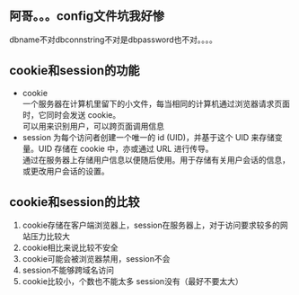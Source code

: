 ## 阿哥。。。config文件坑我好惨 ###
dbname不对dbconnstring不对是dbpassword也不对。。。。
## cookie和session的功能 ##
* cookie  
    一个服务器在计算机里留下的小文件，每当相同的计算机通过浏览器请求页面时，它同时会发送 cookie。  
    可以用来识别用户，可以跨页面调用信息
* session
    为每个访问者创建一个唯一的 id (UID)，并基于这个 UID 来存储变量。UID 存储在 cookie 中，亦或通过 URL 进行传导。  
    通过在服务器上存储用户信息以便随后使用。用于存储有关用户会话的信息，或更改用户会话的设置。
## cookie和session的比较 ##
1. cookie存储在客户端浏览器上，session在服务器上，对于访问要求较多的网站压力比较大
2. cookie相比来说比较不安全
3. cookie可能会被浏览器禁用，session不会
4. session不能够跨域名访问
5. cookie比较小，个数也不能太多 session没有（最好不要太大）